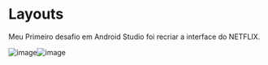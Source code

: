 # Layouts

Meu Primeiro desafio em Android Studio foi recriar a interface do  NETFLIX.

![image](https://user-images.githubusercontent.com/94762988/161855963-2a02e321-e7b0-4020-a751-4f8dd6ccbd98.png)![image](https://user-images.githubusercontent.com/94762988/161856026-817b92fb-8e3f-49e3-8c07-7834d2d36d87.png)



